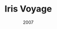 ---
title: Iris Voyage
_img: iris-voyage.jpg
size: 13 x 13 inches, Framed
medium: Ink on 140-pound Watercolor Paper
date: 2007
_render: false
---